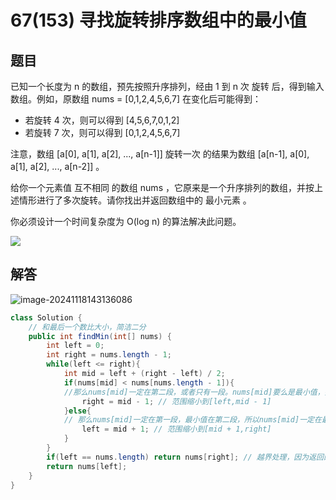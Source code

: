 # 67(153) 寻找旋转排序数组中的最小值

## 题目

已知一个长度为 n 的数组，预先按照升序排列，经由 1 到 n 次 旋转 后，得到输入数组。例如，原数组 nums = [0,1,2,4,5,6,7] 在变化后可能得到：

- 若旋转 4 次，则可以得到 [4,5,6,7,0,1,2]
- 若旋转 7 次，则可以得到 [0,1,2,4,5,6,7]

注意，数组 [a[0], a[1], a[2], ..., a[n-1]] 旋转一次 的结果为数组 [a[n-1], a[0], a[1], a[2], ..., a[n-2]] 。

给你一个元素值 互不相同 的数组 nums ，它原来是一个升序排列的数组，并按上述情形进行了多次旋转。请你找出并返回数组中的 最小元素 。

你必须设计一个时间复杂度为 O(log n) 的算法解决此问题。

![](https://panger-1330565050.cos.ap-beijing.myqcloud.com/202411191324978.png)

## 解答

![image-20241118143136086](https://panger-1330565050.cos.ap-beijing.myqcloud.com/202411181431260.png)

```java
class Solution {
    // 和最后一个数比大小，简洁二分
    public int findMin(int[] nums) {
        int left = 0;
        int right = nums.length - 1;
        while(left <= right){
            int mid = left + (right - left) / 2;
            if(nums[mid] < nums[nums.length - 1]){
            //那么nums[mid]一定在第二段，或者只有一段。nums[mid]要么是最小值，要么在最小值右边。
                right = mid - 1; // 范围缩小到[left,mid - 1]
            }else{
            // 那么nums[mid]一定在第一段，最小值在第二段，所以nums[mid]一定在最小值的左边
                left = mid + 1; // 范围缩小到[mid + 1,right]
            }
        }
        if(left == nums.length) return nums[right]; // 越界处理，因为返回的是可以插入的位置，有可能为nums.length
        return nums[left];
    }
}
```

